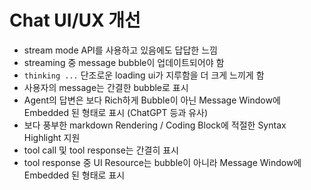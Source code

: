 # Chat UI/UX 개선

- stream mode API를 사용하고 있음에도 답답한 느낌
- streaming 중 message bubble이 업데이트되어야 함
- `thinking ...` 단조로운 loading ui가 지루함을 더 크게 느끼게 함
- 사용자의 message는 간결한 bubble로 표시
- Agent의 답변은 보다 Rich하게 Bubble이 아닌 Message Window에 Embedded 된 형태로 표시 (ChatGPT 등과 유사)
- 보다 풍부한 markdown Rendering / Coding Block에 적절한 Syntax Highlight 지원
- tool call 및 tool response는 간결히 표시
- tool response 중 UI Resource는 bubble이 아니라 Message Window에 Embedded 된 형태로 표시
